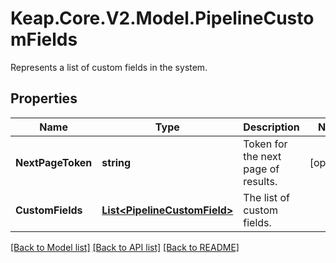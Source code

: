 # Keap.Core.V2.Model.PipelineCustomFields
Represents a list of custom fields in the system.

## Properties

Name | Type | Description | Notes
------------ | ------------- | ------------- | -------------
**NextPageToken** | **string** | Token for the next page of results. | [optional] 
**CustomFields** | [**List&lt;PipelineCustomField&gt;**](PipelineCustomField.md) | The list of custom fields. | 

[[Back to Model list]](../README.md#documentation-for-models) [[Back to API list]](../README.md#documentation-for-api-endpoints) [[Back to README]](../README.md)

